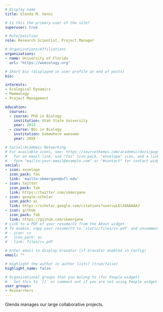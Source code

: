 ```yaml
---
# Display name
title: Glenda M. Yenni

# Is this the primary user of the site?
superuser: true

# Role/position
role: Research Scientist, Project Manager

# Organizations/Affiliations
organizations:
- name: University of Florida
  url: "https://weecology.org"

# Short bio (displayed in user profile at end of posts)
bio: 

interests:
- Ecological Dynamics
- Mammalogy
- Project Management

education:
  courses:
  - course: PhD in Biology
    institution: Utah State University
    year: 2013
  - course: BSc in Biology
    institution: Somewhere awesome
    year: 20XX

# Social/Academic Networking
# For available icons, see: https://sourcethemes.com/academic/docs/page-builder/#icons
#   For an email link, use "fas" icon pack, "envelope" icon, and a link in the
#   form "mailto:your-email@example.com" or "#contact" for contact widget.
social:
- icon: envelope
  icon_pack: fas
  link: 'mailto:skmorgane@ufl.edu'
- icon: twitter
  icon_pack: fab
  link: https://twitter.com/skmorgane
- icon: google-scholar
  icon_pack: ai
  link: https://scholar.google.com/citations?user=uLElX8AAAAAJ
- icon: github
  icon_pack: fab
  link: https://github.com/skmorgane
# Link to a PDF of your resume/CV from the About widget.
# To enable, copy your resume/CV to `static/files/cv.pdf` and uncomment the lines below.
# - icon: cv
#   icon_pack: ai
#   link: files/cv.pdf

# Enter email to display Gravatar (if Gravatar enabled in Config)
email: ""

# Highlight the author in author lists? (true/false)
highlight_name: false

# Organizational groups that you belong to (for People widget)
#   Set this to `[]` or comment out if you are not using People widget.
user_groups:
- Researchers
---
```


Glenda manages our large collaborative projects.
